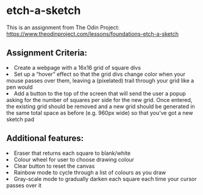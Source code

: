 <h1>etch-a-sketch</h1>

This is an assignment from The Odin Project: https://www.theodinproject.com/lessons/foundations-etch-a-sketch

<h2>Assignment Criteria:</h2>

<li>Create a webpage with a 16x16 grid of square divs</li>
<li>Set up a “hover” effect so that the grid divs change color when your mouse passes over them, leaving a (pixelated) trail through your grid like a pen would</li>
<li>Add a button to the top of the screen that will send the user a popup asking for the number of squares per side for the new grid. Once entered, the existing grid should be removed and a new grid should be generated in the same total space as before (e.g. 960px wide) so that you’ve got a new sketch pad</li>

<h2>Additional features:</h2>

<li>Eraser that returns each square to blank/white</li>
<li>Colour wheel for user to choose drawing colour</li>
<li>Clear button to reset the canvas</li>
<li>Rainbow mode to cycle through a list of colours as you draw</li>
<li>Gray-scale mode to gradually darken each square each time your cursor passes over it</li>
